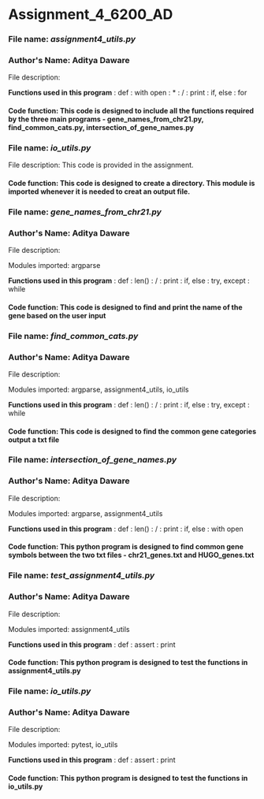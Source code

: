 # Assignment_4_6200_AD

### File name: *assignment4_utils.py*

### **Author's Name: Aditya Daware**

File description:

**Functions used in this program**
: def
: with open
: *
: /
: print
: if, else
: for

#### **Code function: This code is designed to include all the functions required by the three main programs - gene_names_from_chr21.py, find_common_cats.py, intersection_of_gene_names.py**

### File name: *io_utils.py*

File description: This code is provided in the assignment.

#### **Code function: This code is designed to create a directory. This module is imported whenever it is needed to creat an output file.**

### File name: *gene_names_from_chr21.py*

### **Author's Name: Aditya Daware**

File description: 

Modules imported: argparse

**Functions used in this program**
: def
: len()
: /
: print
: if, else
: try, except
: while

#### **Code function: This code is designed to find and print the name of the gene based on the user input**

### File name: *find_common_cats.py*

### **Author's Name: Aditya Daware**

File description: 

Modules imported: argparse, assignment4_utils, io_utils

**Functions used in this program**
: def
: len()
: /
: print
: if, else
: try, except
: while

#### **Code function: This code is designed to find the common gene categories output a txt file**

### File name: *intersection_of_gene_names.py*

### **Author's Name: Aditya Daware**

File description: 

Modules imported: argparse, assignment4_utils

**Functions used in this program**
: def
: len()
: /
: print
: if, else
: with open

#### **Code function: This python program is designed to find common gene symbols between the two txt files - chr21_genes.txt and HUGO_genes.txt**


### File name: *test_assignment4_utils.py*

### **Author's Name: Aditya Daware**

File description: 

Modules imported: assignment4_utils

**Functions used in this program**
: def
: assert
: print

#### **Code function: This python program is designed to test the functions in assignment4_utils.py**


### File name: *io_utils.py*

### **Author's Name: Aditya Daware**

File description: 

Modules imported: pytest, io_utils

**Functions used in this program**
: def
: assert
: print

#### **Code function: This python program is designed to test the functions in io_utils.py**
